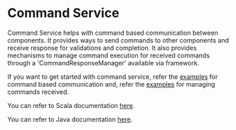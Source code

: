 Command Service
===============

Command Service helps with command based communication between components. It provides ways to send commands to other
components and receive response for validations and completion. It also provides mechanisms to manage command execution
for received commands through a 'CommandResponseManager' available via framework.

If you want to get started with command service, 
refer the [examples](https://tmtsoftware.github.io/csw-prod/command.html) for command based communication and,
refer the [examples](https://tmtsoftware.github.io/csw-prod/framework/managing-command-state.html) for managing commands received.

You can refer to Scala documentation [here](https://tmtsoftware.github.io/csw-prod/api/scala/csw/services/command/index.html).

You can refer to Java documentation [here](https://tmtsoftware.github.io/csw-prod/api/java/?/index.html).